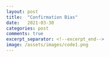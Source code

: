 ```yaml
---
layout: post
title:  "Confirmation Bias"
date:   2021-03-30
categories: post
comments: true
excerpt_separator: <!--excerpt_end-->
image: /assets/images/code1.png
---
```

